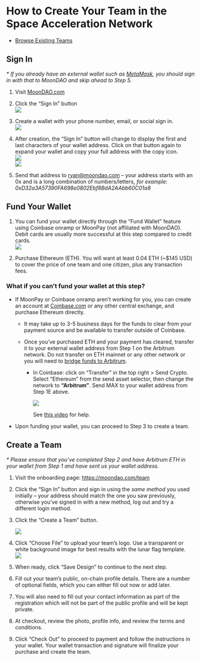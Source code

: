 <!--StartFragment-->

# How to Create Your Team in the Space Acceleration Network

- [Browse Existing Teams](https://moondao.com/network)

## **Sign In**

_\* If you already have an external wallet such as [MetaMask](https://metamask.io/), you should sign in with that to MoonDAO and skip ahead to Step 5._

   1. Visit [MoonDAO.com](http://moondao.com)

   2. Click the “Sign In” button\
      ![](https://lh7-rt.googleusercontent.com/docsz/AD_4nXfpBHGOyQZphUJE8L_Nld7hHcoatAvVmHDiZ5NV8UKkj76lKN1jEynwOm9DFuoCdRcbaF4RM6wZTpTWheLKvbWu7momYCtYdAUtF7vcbmDcccFmOMqQDEIqtTQSE-mNVc6VxOWLtNqUXm866BX1cbuA8R1y?key=dNK6lTkf7eD9GOYdS33HGA)

   3. Create a wallet with your phone number, email, or social sign in.\
      ![](https://lh7-rt.googleusercontent.com/docsz/AD_4nXcjwXIh-bMSJqdWqyMEp7uI7Nn0Bx7Grv6NL5GPZM1sa6zpnbng6DISsCmxHxwjvvfRAkLwNmrYHn1aOhatAoqHla1YiNqMLViTwG0hZHgm39Pz0JoZNCAPnUMuRIrAQluZv_NDc_HalRPIE7ItOubzNkqi?key=dNK6lTkf7eD9GOYdS33HGA)

   4. After creation, the “Sign In” button will change to display the first and last characters of your wallet address. Click on that button again to expand your wallet and copy your full address with the copy icon.\
      ![](https://lh7-rt.googleusercontent.com/docsz/AD_4nXdw-ONP-kXqw4SnJTnm9eTGQIyBS6WoZxNpW0zl1uyi8mJVaU_3DsH64Qd7llNZXVqGnsHfLeepBJxE-GnmzPGUAatpn8HynU_sY3vFM-GNAEx7EoF5NWtRlqmbiACgrjZdMKDLgw?key=dNK6lTkf7eD9GOYdS33HGA)\
      ![](https://lh7-rt.googleusercontent.com/docsz/AD_4nXcI3rJl7edrGMa7Rl3EBUOQahHzARISrC4AkmNw5Mx3Ed9yRw8wKZKaL-G5dCMPZ5rR_NMtfekeOt2XzoxxAyB1dqbaGMIesw0HXkC0PVwfsDuiZ8-FC5UqlL7i8dPrCuNijMsAJw?key=dNK6lTkf7eD9GOYdS33HGA)

   5. Send that address to <ryan@moondao.com> – your address starts with an 0x and is a long combination of numbers/letters, _for example: 0xD32a3A57390FA698e0802Ebf8BdA2AAbb60C01a8_

## **Fund Your Wallet**

   1. You can fund your wallet directly through the “Fund Wallet” feature using Coinbase onramp or MoonPay (not affiliated with MoonDAO). Debit cards are usually more successful at this step compared to credit cards.\
      ![](https://lh7-rt.googleusercontent.com/docsz/AD_4nXch-TUWV-G9V53YPucU-J0fAMaGHuUj4mCPgKF1mfabOkMxZ0vqdB6h5VwOD_z4zvHGUtV0PSxeXFmvXxSi0pC62FBVuWvJbKG9IhBglcfXAKaVcq_q7e4ctJ1ja40mTgwHKU0PXA?key=dNK6lTkf7eD9GOYdS33HGA)

   2. Purchase Ethereum (ETH). You will want at least 0.04 ETH (\~$145 USD) to cover the price of one team and one citizen, plus any transaction fees.


### What if you can’t fund your wallet at this step?

* If MoonPay or Coinbase onramp aren’t working for you, you can create an account at [Coinbase.com](http://coinbase.com) or any other central exchange, and purchase Ethereum directly.

   * It may take up to 3-5 business days for the funds to clear from your payment source and be available to transfer outside of Coinbase.

   * Once you’ve purchased ETH and your payment has cleared, transfer it to your external wallet address from Step 1 on the Arbitrum network. Do not transfer on ETH mainnet or any other network or you will need to [bridge funds to Arbitrum](https://bridge.arbitrum.io).

      * In Coinbase: click on “Transfer” in the top right > Send Crypto. Select “Ethereum” from the send asset selector, then change the network to **“Arbitrum”**. Send MAX to your wallet address from Step 1E above.

        ![](https://lh7-rt.googleusercontent.com/docsz/AD_4nXejDbnQpyyLvSaAnv-FhH2WqvbEDOKG-4ORWXn6G_ljzbXwtAZaEBE3J5-x0BhCK__bjFa5RVgQywZA6k6yJa5RAZ1-6k0cyBJa1QMr26pggay-ggv1RBHO1H3sg-4sIOpWBy05CnylCfQ4bQwqeOifNtrj?key=dNK6lTkf7eD9GOYdS33HGA)

        See [this video](https://www.youtube.com/watch?v=sdDHgPEfYX0) for help.

* Upon funding your wallet, you can proceed to Step 3 to create a team.

## **Create a Team**

_\* Please ensure that you’ve completed Step 2 and have Arbitrum ETH in your wallet from Step 1 and have sent us your wallet address._ 

1. Visit the onboarding page: <https://moondao.com/team> 

2. Click the “Sign In” button and sign in using the _same method_ you used initially – your address should match the one you saw previously, otherwise you’ve signed in with a new method, log out and try a different login method.

3. Click the “Create a Team” button.

    ![](https://lh7-rt.googleusercontent.com/docsz/AD_4nXehGN6Hp6lOAfPolR33m1u45G6q8hmWGnhExiqljPBJRwc01dLo34meN7761AnkNuqcIjEZta3NR7A-tTosPYRcpeFaJ7eXLgGONsov6BO5rUGhMGiBVt9toelx6avy5to_wY-JylE0I1vW8fA9tPLHZB9e?key=dNK6lTkf7eD9GOYdS33HGA)

4. Click “Choose File” to upload your team’s logo. Use a transparent or white background image for best results with the lunar flag template.\
   ![](https://lh7-rt.googleusercontent.com/docsz/AD_4nXe_ETEmvjfhOH7vGC_uKQJUQGtxo7FOcqJ2DxxtMQZgck4jqmn8xju8lTZWFobiACve_stU3TsJ9D4oOYZoe2FFzzdecrag1GFMUrVXhiSW2KnedU394mPYhb5lTlLRIpYt8U0X--PdW5cGKsF_JmNT98UF?key=dNK6lTkf7eD9GOYdS33HGA)

5. When ready, click “Save Design” to continue to the next step.

6. Fill out your team’s public, on-chain profile details. There are a number of optional fields, which you can either fill out now or add later.

7. You will also need to fill out your contact information as part of the registration which will not be part of the public profile and will be kept private.

8. At checkout, review the photo, profile info, and review the terms and conditions. 

9. Click “Check Out” to proceed to payment and follow the instructions in your wallet. Your wallet transaction and signature will finalize your purchase and create the team.

<!--EndFragment-->

